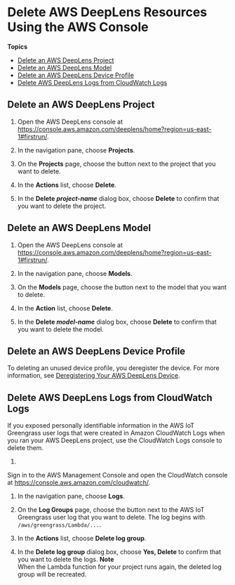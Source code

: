 # Delete AWS DeepLens Resources Using the AWS Console<a name="deeplens-delete-resources-using-console"></a>

**Topics**
+ [Delete an AWS DeepLens Project](#deeplens-delete-project-using-console)
+ [Delete an AWS DeepLens Model](#deeplens-delete-model-using-console)
+ [Delete an AWS DeepLens Device Profile](#deeplens-delete-device-profile-using-console)
+ [Delete AWS DeepLens Logs from CloudWatch Logs](#deeplens-delete-cloudwatch-logs-using-console)

## Delete an AWS DeepLens Project<a name="deeplens-delete-project-using-console"></a>

1. Open the AWS DeepLens console at [https://console\.aws\.amazon\.com/deeplens/home?region=us\-east\-1\#firstrun/](https://console.aws.amazon.com/deeplens/home?region=us-east-1#firstrun)\.

1. In the navigation pane, choose **Projects**\.

1. On the **Projects** page, choose the button next to the project that you want to delete\.

1. In the **Actions** list, choose **Delete**\.

1. In the **Delete *project\-name*** dialog box, choose **Delete** to confirm that you want to delete the project\.

## Delete an AWS DeepLens Model<a name="deeplens-delete-model-using-console"></a>

1. Open the AWS DeepLens console at [https://console\.aws\.amazon\.com/deeplens/home?region=us\-east\-1\#firstrun/](https://console.aws.amazon.com/deeplens/home?region=us-east-1#firstrun)\.

1. In the navigation pane, choose **Models**\.

1. On the **Models** page, choose the button next to the model that you want to delete\.

1. In the **Action** list, choose **Delete**\.

1. In the **Delete *model\-name*** dialog box, choose **Delete** to confirm that you want to delete the model\.

## Delete an AWS DeepLens Device Profile<a name="deeplens-delete-device-profile-using-console"></a>

 To deleting an unused device profile, you deregister the device\. For more information, see [Deregistering Your AWS DeepLens Device](deeplens-deregister-device.md)\. 

## Delete AWS DeepLens Logs from CloudWatch Logs<a name="deeplens-delete-cloudwatch-logs-using-console"></a>

If you exposed personally identifiable information in the AWS IoT Greengrass user logs that were created in Amazon CloudWatch Logs when you ran your AWS DeepLens project, use the CloudWatch Logs console to delete them\. 

1. 

   Sign in to the AWS Management Console and open the CloudWatch console at [https://console\.aws\.amazon\.com/cloudwatch/](https://console.aws.amazon.com/cloudwatch/)\.

1. In the navigation pane, choose **Logs**\.

1. On the **Log Groups** page, choose the button next to the AWS IoT Greengrass user log that you want to delete\. The log begins with `/aws/greengrass/Lambda/...`\.

1. In the **Actions** list, choose **Delete log group**\.

1. In the **Delete log group** dialog box, choose **Yes, Delete** to confirm that you want to delete the logs\.
**Note**  
When the Lambda function for your project runs again, the deleted log group will be recreated\. 